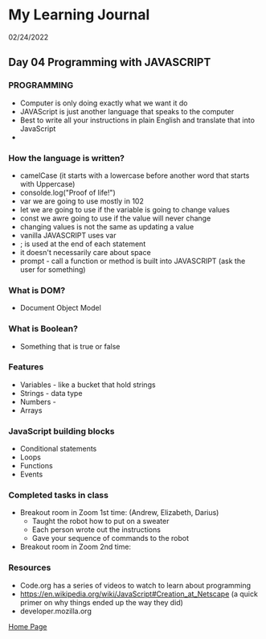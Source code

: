 # My Learning Journal
02/24/2022
## Day 04 Programming with JAVASCRIPT
### PROGRAMMING
- Computer is only doing exactly what we want it do
- JAVAScript is just another language that speaks to the computer
- Best to write all your instructions in plain English and translate that into JavaScript
- 


### How the language is written?
- camelCase (it starts with a lowercase before another word that starts with Uppercase)
- consolde.log("Proof of life!")
- var we are going to use mostly in 102
- let we are going to use if the variable is going to change values
- const we awre going to use if the value will never change
- changing values is not the same as updating a value
- vanilla JAVASCRIPT uses var
- ; is used at the end of each statement
- it doesn't necessarily care about space
- prompt - call a function or method is built into JAVASCRIPT (ask the user for something)

### What is DOM?
- Document Object Model

### What is Boolean?
- Something that is true or false

### Features
- Variables - like a bucket that hold strings
- Strings - data type
- Numbers - 
- Arrays

### JavaScript building blocks
- Conditional statements
- Loops
- Functions
- Events

### Completed tasks in class
- Breakout room in Zoom 1st time: (Andrew, Elizabeth, Darius)
  - Taught the robot how to put on a sweater
  - Each person wrote out the instructions
  - Gave your sequence of commands to the robot
- Breakout room in Zoom 2nd time: 

### Resources
- Code.org has a series of videos to watch to learn about programming
- https://en.wikipedia.org/wiki/JavaScript#Creation_at_Netscape (a quick primer on why things ended up the way they did)
- developer.mozilla.org 
  

  
[Home Page](https://kenney-yang.github.io/reading-notes/)




